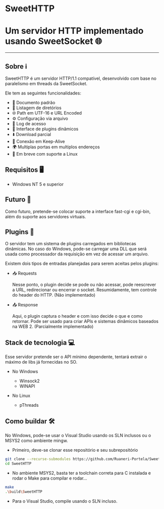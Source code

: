 # SweetHTTP
# Um servidor HTTP implementado usando SweetSocket 🌐

---

## Sobre ℹ️

SweetHTTP é um servidor HTTP/1.1 compatível, desenvolvido com base no paralelismo em threads da SweetSocket.

Ele tem as seguintes funcionalidades:

- 📄 Documento padrão
- 📂 Listagem de diretórios
- 🌐 Path em UTF-16 e URL Encoded
- ⚙️ Configuração via arquivo
- 📝 Log de acesso
- 🧩 Interface de plugins dinâmicos
- ⬇️ Download parcial
- 🔗 Conexão em Keep-Alive
- 🌍 Multiplas portas em multiplos endereços
- 🐧 Em breve com suporte a Linux

## Requisitos 🖥️

- Windows NT 5 e superior

## Futuro 🚀

Como futuro, pretende-se colocar suporte a interface fast-cgi e cgi-bin, além do suporte aos servidores virtuais.

## Plugins 🧩

O servidor tem um sistema de plugins carregados em bibliotecas dinâmicas. No caso do Windows, pode-se carregar uma DLL que será usada como processador da requisição em vez de acessar um arquivo.

Existem dois tipos de entradas planejadas para serem aceitas pelos plugins:

- 📥 Requests

    Nesse ponto, o plugin decide se pode ou não acessar, pode reescrever a URL, redirecionar ou encerrar o socket. Resumidamente, tem controle do header do HTTP. (Não implementado)

- 📤 Response

    Aqui, o plugin captura o header e com isso decide o que e como retornar. Pode ser usado para criar APIs e sistemas dinâmicos baseados na WEB 2. (Parcialmente implementado)

## Stack de tecnologia 💻

Esse servidor pretende ser o API mínimo dependente, tentará extrair o máximo de libs já fornecidas no SO.

- No Windows

    - Winsock2
    - WINAPI

- No Linux

    - pThreads

## Como buildar 🛠️

No Windows, pode-se usar o Visual Studio usando os SLN inclusos ou o MSYS2 como ambiente mingw.

- Primeiro, deve-se clonar esse repositório e seu subrepositório

```sh
git clone --recurse-submodules https://github.com/Ruaneri-Portela/SweetSocket.git
cd SweetHTTP
```

- No ambiente MSYS2, basta ter a toolchain correta para C instalada e rodar o Make para compilar e rodar...

```sh
make
.\build\SweetHTTP
```

- Para o Visual Studio, compile usando o SLN incluso.
